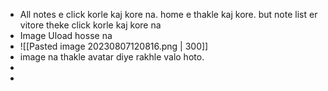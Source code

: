 - All notes e click korle kaj kore na. home e thakle kaj kore. but note list er vitore theke click korle kaj kore na
- Image Uload hosse na
- ![[Pasted image 20230807120816.png | 300]]
- image na thakle avatar diye rakhle valo hoto. 
- 
- 